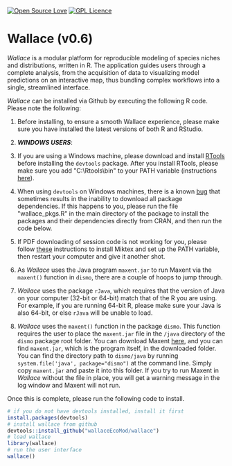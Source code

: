 [![Open Source Love](https://badges.frapsoft.com/os/v2/open-source.svg?v=103)](https://github.com/ellerbrock/open-source-badge/)   [![GPL Licence](https://badges.frapsoft.com/os/gpl/gpl.svg?v=103)](https://opensource.org/licenses/GPL-3.0/)  

# Wallace (v0.6)

*Wallace* is a modular platform for reproducible modeling of species niches and distributions, written in R. The application guides users through a complete analysis, from the acquisition of data to visualizing model predictions on an interactive map, thus bundling complex workflows into a single, streamlined interface.

*Wallace* can be installed via Github by executing the following R code. Please note the following:

1. Before installing, to ensure a smooth Wallace experience, please make sure you have installed the latest versions of both R and RStudio.

2. ***WINDOWS USERS***: 
 2. If you are using a Windows machine, please download and install <a href="https://cran.r-project.org/bin/windows/Rtools/" target="_blank">RTools</a> before installing the `devtools` package. After you install RTools, please make sure you add "C:\Rtools\bin" to your PATH variable (instructions <a href="http://stackoverflow.com/a/29480538/1274346" target="_blank">here</a>). 
  2. When using `devtools` on Windows machines, there is a known <a href="https://github.com/hadley/devtools/issues/1298" target="_blank">bug</a> that sometimes results in the inability to download all package dependencies. If this happens to you, please run the file "wallace_pkgs.R" in the main directory of the package to install the packages and their dependencies directly from CRAN, and then run the code below.
   2. If PDF downloading of session code is not working for you, please follow <a href="https://github.com/rstudio/shiny-examples/issues/34" target="_blank">these</a> instructions to install Miktex and set up the PATH variable, then restart your computer and give it another shot.

3. As *Wallace* uses the Java program `maxent.jar` to run Maxent via the `maxent()` function in `dismo`, there are a couple of hoops to jump through. 
 3. *Wallace* uses the package `rJava`, which requires that the version of Java on your computer (32-bit or 64-bit) match that of the R you are using. For example, if you are running 64-bit R, please make sure your Java is also 64-bit, or else `rJava` will be unable to load.
 3. *Wallace* uses the `maxent()` function in the package `dismo`. This function requires the user to place the `maxent.jar` file in the `/java` directory of the `dismo` package root folder. You can download Maxent <a href="https://www.cs.princeton.edu/~schapire/maxent/" target="_blank">here</a>, and you can find `maxent.jar`, which is the program itself, in the downloaded folder. You can find the directory path to `dismo/java` by running `system.file('java', package="dismo")` at the command line. Simply copy `maxent.jar` and paste it into this folder. If you try to run Maxent in *Wallace* without the file in place, you will get a warning message in the log window and Maxent will not run.

Once this is complete, please run the following code to install.

```R
# if you do not have devtools installed, install it first
install.packages(devtools)
# install wallace from github
devtools::install_github("wallaceEcoMod/wallace")
# load wallace
library(wallace)
# run the user interface
wallace()
```

